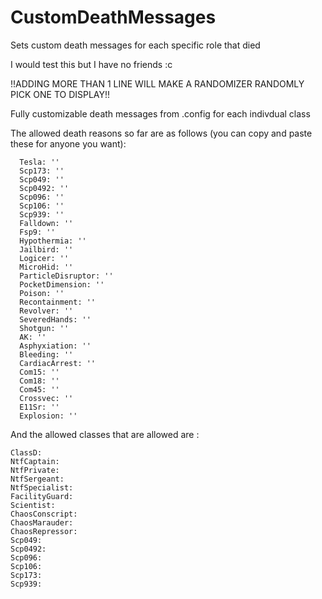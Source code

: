 
# CustomDeathMessages
Sets custom death messages for each specific role that died

I would test this but I have no friends :c

!!ADDING MORE THAN 1 LINE WILL MAKE A RANDOMIZER RANDOMLY PICK ONE TO DISPLAY!!

Fully customizable death messages from .config for each indivdual class

The allowed death reasons so far are as follows (you can copy and paste these for anyone you want): 

      Tesla: ''
      Scp173: ''
      Scp049: ''
      Scp0492: ''
      Scp096: ''
      Scp106: ''
      Scp939: ''
      Falldown: ''
      Fsp9: ''
      Hypothermia: ''
      Jailbird: ''
      Logicer: ''
      MicroHid: ''
      ParticleDisruptor: ''
      PocketDimension: ''
      Poison: ''
      Recontainment: ''
      Revolver: ''
      SeveredHands: ''
      Shotgun: ''
      AK: ''
      Asphyxiation: ''
      Bleeding: ''
      CardiacArrest: ''
      Com15: ''
      Com18: ''
      Com45: ''
      Crossvec: ''
      E11Sr: ''
      Explosion: ''

And the allowed classes that are allowed are : 

    ClassD:
    NtfCaptain: 
    NtfPrivate: 
    NtfSergeant: 
    NtfSpecialist: 
    FacilityGuard: 
    Scientist: 
    ChaosConscript: 
    ChaosMarauder: 
    ChaosRepressor: 
    Scp049: 
    Scp0492: 
    Scp096: 
    Scp106:
    Scp173: 
    Scp939: 

